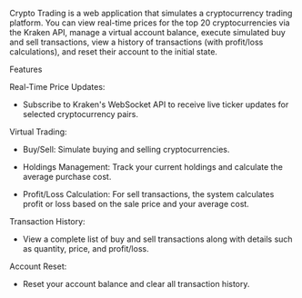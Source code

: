 Crypto Trading is a web application that simulates a cryptocurrency trading platform. You can view real-time prices for the top 20 cryptocurrencies via the Kraken API, manage a virtual account balance, execute simulated buy and sell transactions, view a history of transactions (with profit/loss calculations), and reset their account to the initial state.

Features

Real-Time Price Updates:
 - Subscribe to Kraken's WebSocket API to receive live ticker updates for selected cryptocurrency pairs.

Virtual Trading:

 - Buy/Sell: Simulate buying and selling cryptocurrencies.
 
 - Holdings Management: Track your current holdings and calculate the average purchase cost.

 - Profit/Loss Calculation: For sell transactions, the system calculates profit or loss based on the sale price and your average cost.

Transaction History:
 - View a complete list of buy and sell transactions along with details such as quantity, price, and profit/loss.

Account Reset:
 - Reset your account balance and clear all transaction history.
